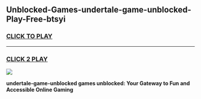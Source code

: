 
## Unblocked-Games-undertale-game-unblocked-Play-Free-btsyi
<h3>
<a href="https://premium76.site?title=undertale-game-unblocked&ref=23A">CLICK TO PLAY</a></h3>
<hr>

<h3>
<a href="https://premium76.site?title=undertale-game-unblocked&ref=23A">CLICK 2 PLAY</a>
  
</h3>

<a href="https://premium76.site?title=undertale-game-unblocked&ref=23A"><img src="https://clearcache.store/games.png"></a>


**undertale-game-unblocked games unblocked: Your Gateway to Fun and Accessible Online Gaming**
